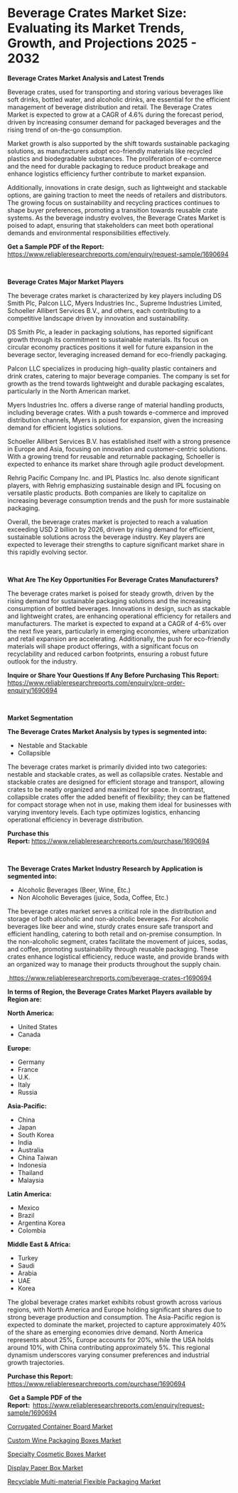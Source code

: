 <p><h1>Beverage Crates Market Size: Evaluating its Market Trends, Growth, and Projections 2025 - 2032</h1></p><p><strong>Beverage Crates Market Analysis and Latest Trends</strong></p>
<p><p>Beverage crates, used for transporting and storing various beverages like soft drinks, bottled water, and alcoholic drinks, are essential for the efficient management of beverage distribution and retail. The Beverage Crates Market is expected to grow at a CAGR of 4.6% during the forecast period, driven by increasing consumer demand for packaged beverages and the rising trend of on-the-go consumption. </p><p>Market growth is also supported by the shift towards sustainable packaging solutions, as manufacturers adopt eco-friendly materials like recycled plastics and biodegradable substances. The proliferation of e-commerce and the need for durable packaging to reduce product breakage and enhance logistics efficiency further contribute to market expansion. </p><p>Additionally, innovations in crate design, such as lightweight and stackable options, are gaining traction to meet the needs of retailers and distributors. The growing focus on sustainability and recycling practices continues to shape buyer preferences, promoting a transition towards reusable crate systems. As the beverage industry evolves, the Beverage Crates Market is poised to adapt, ensuring that stakeholders can meet both operational demands and environmental responsibilities effectively.</p></p>
<p><strong>Get a Sample PDF of the Report:&nbsp;</strong> <a href="https://www.reliableresearchreports.com/enquiry/request-sample/1690694?utm_campaign=83&utm_medium=2&utm_source=Github&utm_content=ia&utm_term=06012025&utm_id=beverage-crates">https://www.reliableresearchreports.com/enquiry/request-sample/1690694</a></p>
<p>&nbsp;</p>
<p><strong>Beverage Crates Major Market Players</strong></p>
<p><p>The beverage crates market is characterized by key players including DS Smith Plc, Palcon LLC, Myers Industries Inc., Supreme Industries Limited, Schoeller Allibert Services B.V., and others, each contributing to a competitive landscape driven by innovation and sustainability.</p><p>DS Smith Plc, a leader in packaging solutions, has reported significant growth through its commitment to sustainable materials. Its focus on circular economy practices positions it well for future expansion in the beverage sector, leveraging increased demand for eco-friendly packaging.</p><p>Palcon LLC specializes in producing high-quality plastic containers and drink crates, catering to major beverage companies. The company is set for growth as the trend towards lightweight and durable packaging escalates, particularly in the North American market.</p><p>Myers Industries Inc. offers a diverse range of material handling products, including beverage crates. With a push towards e-commerce and improved distribution channels, Myers is poised for expansion, given the increasing demand for efficient logistics solutions.</p><p>Schoeller Allibert Services B.V. has established itself with a strong presence in Europe and Asia, focusing on innovation and customer-centric solutions. With a growing trend for reusable and returnable packaging, Schoeller is expected to enhance its market share through agile product development.</p><p>Rehrig Pacific Company Inc. and IPL Plastics Inc. also denote significant players, with Rehrig emphasizing sustainable design and IPL focusing on versatile plastic products. Both companies are likely to capitalize on increasing beverage consumption trends and the push for more sustainable packaging.</p><p>Overall, the beverage crates market is projected to reach a valuation exceeding USD 2 billion by 2026, driven by rising demand for efficient, sustainable solutions across the beverage industry. Key players are expected to leverage their strengths to capture significant market share in this rapidly evolving sector.</p></p>
<p>&nbsp;</p>
<p><strong>What Are The Key Opportunities For Beverage Crates Manufacturers?</strong></p>
<p><p>The beverage crates market is poised for steady growth, driven by the rising demand for sustainable packaging solutions and the increasing consumption of bottled beverages. Innovations in design, such as stackable and lightweight crates, are enhancing operational efficiency for retailers and manufacturers. The market is expected to expand at a CAGR of 4-6% over the next five years, particularly in emerging economies, where urbanization and retail expansion are accelerating. Additionally, the push for eco-friendly materials will shape product offerings, with a significant focus on recyclability and reduced carbon footprints, ensuring a robust future outlook for the industry.</p></p>
<p><strong>Inquire or Share Your Questions If Any Before Purchasing This Report:</strong> <a href="https://www.reliableresearchreports.com/enquiry/pre-order-enquiry/1690694?utm_campaign=83&utm_medium=2&utm_source=Github&utm_content=ia&utm_term=06012025&utm_id=beverage-crates">https://www.reliableresearchreports.com/enquiry/pre-order-enquiry/1690694</a></p>
<p>&nbsp;</p>
<p><strong>Market Segmentation</strong></p>
<p><strong>The Beverage Crates Market Analysis by types is segmented into:</strong></p>
<p><ul><li>Nestable and Stackable</li><li>Collapsible</li></ul></p>
<p><p>The beverage crates market is primarily divided into two categories: nestable and stackable crates, as well as collapsible crates. Nestable and stackable crates are designed for efficient storage and transport, allowing crates to be neatly organized and maximized for space. In contrast, collapsible crates offer the added benefit of flexibility; they can be flattened for compact storage when not in use, making them ideal for businesses with varying inventory levels. Each type optimizes logistics, enhancing operational efficiency in beverage distribution.</p></p>
<p><strong>Purchase this Report:&nbsp;</strong><a href="https://www.reliableresearchreports.com/purchase/1690694?utm_campaign=83&utm_medium=2&utm_source=Github&utm_content=ia&utm_term=06012025&utm_id=beverage-crates">https://www.reliableresearchreports.com/purchase/1690694</a></p>
<p>&nbsp;</p>
<p><strong>The Beverage Crates Market Industry Research by Application is segmented into:</strong></p>
<p><ul><li>Alcoholic Beverages (Beer, Wine, Etc.)</li><li>Non Alcoholic Beverages (juice, Soda, Coffee, Etc.)</li></ul></p>
<p><p>The beverage crates market serves a critical role in the distribution and storage of both alcoholic and non-alcoholic beverages. For alcoholic beverages like beer and wine, sturdy crates ensure safe transport and efficient handling, catering to both retail and on-premise consumption. In the non-alcoholic segment, crates facilitate the movement of juices, sodas, and coffee, promoting sustainability through reusable packaging. These crates enhance logistical efficiency, reduce waste, and provide brands with an organized way to manage their products throughout the supply chain.</p></p>
<p><a href="https://www.reliableresearchreports.com/beverage-crates-r1690694?utm_campaign=83&utm_medium=2&utm_source=Github&utm_content=ia&utm_term=06012025&utm_id=beverage-crates">&nbsp;https://www.reliableresearchreports.com/beverage-crates-r1690694</a></p>
<p><strong>In terms of Region, the Beverage Crates Market Players available by Region are:</strong></p>
<p>
    <p> <strong> North America: </strong>
        <ul>
            <li>United States</li>
            <li>Canada</li>
        </ul>
        </p> 
    <p> <strong> Europe: </strong>
        <ul>
            <li>Germany</li>
            <li>France</li>
            <li>U.K.</li>
            <li>Italy</li>
            <li>Russia</li>
        </ul>
        </p> 
    <p> <strong> Asia-Pacific: </strong>
        <ul>
            <li>China</li>
            <li>Japan</li>
            <li>South Korea</li>
            <li>India</li>
            <li>Australia</li>
            <li>China Taiwan</li>
            <li>Indonesia</li>
            <li>Thailand</li>
            <li>Malaysia</li>
        </ul>
        </p> 
    <p> <strong> Latin America: </strong>
        <ul>
            <li>Mexico</li>
            <li>Brazil</li>
            <li>Argentina Korea</li>
            <li>Colombia</li>
        </ul>
        </p> 
    <p> <strong> Middle East & Africa: </strong>
        <ul>
            <li>Turkey</li>
            <li>Saudi</li>
            <li>Arabia</li>
            <li>UAE</li>
            <li>Korea</li>
        </ul>
    </p>
    </p>
<p><p>The global beverage crates market exhibits robust growth across various regions, with North America and Europe holding significant shares due to strong beverage production and consumption. The Asia-Pacific region is expected to dominate the market, projected to capture approximately 40% of the share as emerging economies drive demand. North America represents about 25%, Europe accounts for 20%, while the USA holds around 10%, with China contributing approximately 5%. This regional dynamism underscores varying consumer preferences and industrial growth trajectories.</p></p>
<p><strong>Purchase this Report: </strong><a href="https://www.reliableresearchreports.com/purchase/1690694?utm_campaign=83&utm_medium=2&utm_source=Github&utm_content=ia&utm_term=06012025&utm_id=beverage-crates">https://www.reliableresearchreports.com/purchase/1690694</a></p>
<p>&nbsp;<strong>Get a Sample PDF of the Report:&nbsp;&nbsp;</strong><a href="https://www.reliableresearchreports.com/enquiry/request-sample/1690694?utm_campaign=83&utm_medium=2&utm_source=Github&utm_content=ia&utm_term=06012025&utm_id=beverage-crates">https://www.reliableresearchreports.com/enquiry/request-sample/1690694</a></p>
<p><strong></strong></p>
<p><p><a href="https://github.com/tona7vba/Market-Research-Report-List-1/blob/main/corrugated-container-board-market.md?utm_campaign=83&utm_medium=2&utm_source=Github&utm_content=ia&utm_term=06012025&utm_id=beverage-crates">Corrugated Container Board Market</a></p><p><a href="https://github.com/tasiahtahathorn/Market-Research-Report-List-1/blob/main/custom-wine-packaging-boxes-market.md?utm_campaign=83&utm_medium=2&utm_source=Github&utm_content=ia&utm_term=06012025&utm_id=beverage-crates">Custom Wine Packaging Boxes Market</a></p><p><a href="https://github.com/tambraunrue691969/Market-Research-Report-List-1/blob/main/specialty-cosmetic-boxes-market.md?utm_campaign=83&utm_medium=2&utm_source=Github&utm_content=ia&utm_term=06012025&utm_id=beverage-crates">Specialty Cosmetic Boxes Market</a></p><p><a href="https://github.com/jeastefanowicz7816/Market-Research-Report-List-1/blob/main/display-paper-box-market.md?utm_campaign=83&utm_medium=2&utm_source=Github&utm_content=ia&utm_term=06012025&utm_id=beverage-crates">Display Paper Box Market</a></p><p><a href="https://github.com/oslieselotte2192/Market-Research-Report-List-1/blob/main/recyclable-multi-material-flexible-packaging-market.md?utm_campaign=83&utm_medium=2&utm_source=Github&utm_content=ia&utm_term=06012025&utm_id=beverage-crates">Recyclable Multi-material Flexible Packaging Market</a></p></p>